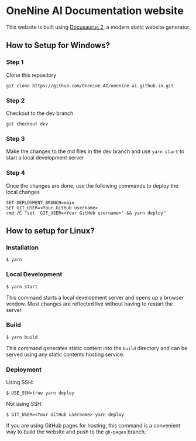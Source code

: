 # OneNine AI Documentation website
This website is built using [Docusaurus 2](https://docusaurus.io/), a modern static website generator.

## How to Setup for Windows?

### Step 1
Clone this repository  
```
git clone https://github.com/Onenine-AI/onenine-ai.github.io.git
```

### Step 2
Checkout to the dev branch
```
git checkout dev
```

### Step 3
Make the changes to the md files in the dev branch and use ```yarn start``` to start a local development server

### Step 4
Once the changes are done, use the following commands to deploy the local changes
```
SET DEPLOYMENT_BRANCH=main
SET GIT_USER=<Your GitHub username>
cmd /C "set 'GIT_USER=<Your GitHub username>' && yarn deploy"
```


## How to setup for Linux?

### Installation

```
$ yarn
```

### Local Development

```
$ yarn start
```

This command starts a local development server and opens up a browser window. Most changes are reflected live without having to restart the server.

### Build

```
$ yarn build
```

This command generates static content into the `build` directory and can be served using any static contents hosting service.

### Deployment

Using SSH:

```
$ USE_SSH=true yarn deploy
```

Not using SSH:

```
$ GIT_USER=<Your GitHub username> yarn deploy
```

If you are using GitHub pages for hosting, this command is a convenient way to build the website and push to the `gh-pages` branch.
